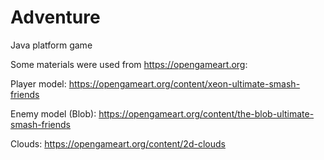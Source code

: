 # Adventure
Java platform game

Some materials were used from https://opengameart.org:

Player model: https://opengameart.org/content/xeon-ultimate-smash-friends

Enemy model (Blob): https://opengameart.org/content/the-blob-ultimate-smash-friends

Clouds: https://opengameart.org/content/2d-clouds
